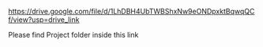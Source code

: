 https://drive.google.com/file/d/1LhDBH4UbTWBShxNw9eONDpxktBqwqQCf/view?usp=drive_link

Please find Project folder inside this link
